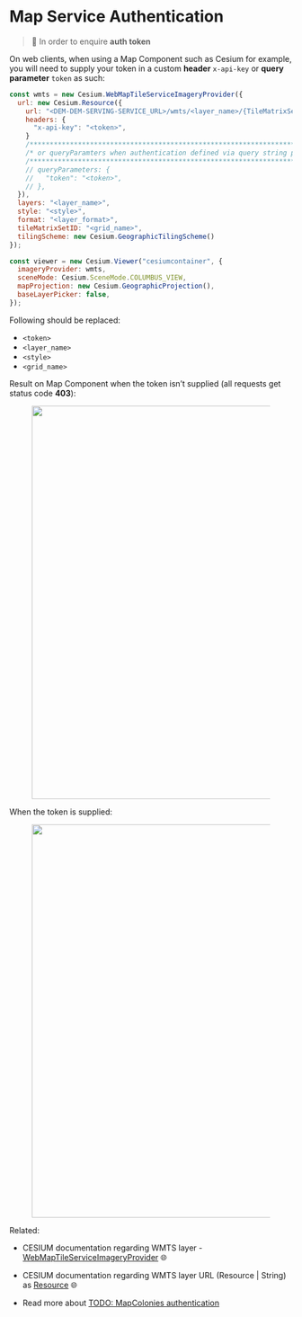 # Map Service Authentication

> :information_desk_person: In order to enquire **auth token**

On web clients, when using a Map Component such as Cesium for example, you will need to supply your token in a custom **header** `x-api-key` or **query parameter** `token` as such:

```javascript
const wmts = new Cesium.WebMapTileServiceImageryProvider({
  url: new Cesium.Resource({
    url: "<DEM-DEM-SERVING-SERVICE_URL>/wmts/<layer_name>/{TileMatrixSet}/{TileMatrix}/{TileCol}/{TileRow}.<LAYER_FORMAT>", // supported LAYER_FORMAT can be found in 'raster step-by-step' guide (step 4).
    headers: {
      "x-api-key": "<token>",
    }
    /*************************************************************************/
    /* or queryParamters when authentication defined via query string params */
    /*************************************************************************/
    // queryParameters: {
    //   "token": "<token>",
    // },
  }),
  layers: "<layer_name>",
  style: "<style>",
  format: "<layer_format>",
  tileMatrixSetID: "<grid_name>",
  tilingScheme: new Cesium.GeographicTilingScheme()
});

const viewer = new Cesium.Viewer("cesiumcontainer", {
  imageryProvider: wmts,
  sceneMode: Cesium.SceneMode.COLUMBUS_VIEW,
  mapProjection: new Cesium.GeographicProjection(),
  baseLayerPicker: false,
});
```
Following should be replaced:
- `<token>`
- `<layer_name>`
- `<style>`
- `<grid_name>`

Result on Map Component when the token isn’t supplied (all requests get status code **403**):
<figure>
    <img src="./assets/images/mapproxy_cesium_no_token.png" width=700>
</figure>

When the token is supplied:
<figure>
    <img src="./assets/images/dem_cesium_with_token.png" width=700>
</figure>

Related: <br/>
- CESIUM documentation regarding WMTS layer - [WebMapTileServiceImageryProvider](https://cesium.com/learn/cesiumjs/ref-doc/WebMapTileServiceImageryProvider.html?classFilter=We) :globe_with_meridians:

- CESIUM documentation regarding WMTS layer URL (Resource | String) as [Resource](https://cesium.com/learn/cesiumjs/ref-doc/Resource.html) :globe_with_meridians:

- Read more about [TODO: MapColonies authentication](LINK)
